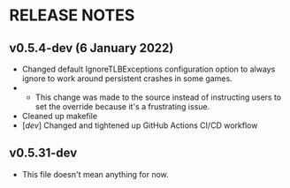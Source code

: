 # RELEASE NOTES

## v0.5.4-dev (6 January 2022)
* Changed default IgnoreTLBExceptions configuration option to always ignore to work around persistent crashes in some games.
* * This change was made to the source instead of instructing users to set the override because it's a frustrating issue.
* Cleaned up makefile
* [*dev*] Changed and tightened up GitHub Actions CI/CD workflow 

## v0.5.31-dev
* This file doesn't mean anything for now.
